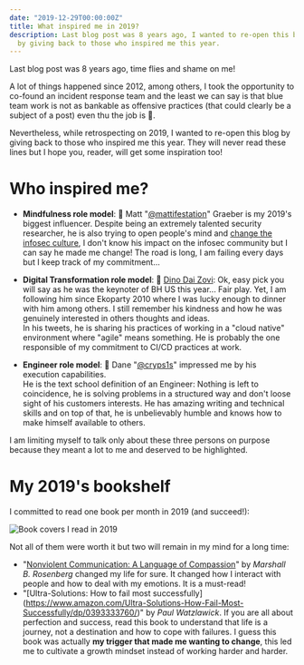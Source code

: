 ```yaml
---
date: "2019-12-29T00:00:00Z"
title: What inspired me in 2019?
description: Last blog post was 8 years ago, I wanted to re-open this blog
  by giving back to those who inspired me this year.
---
```


Last blog post was 8 years ago, time flies and shame on me!

A lot of things happened since 2012, among others, I took the opportunity to co-found an incident response team and the least we can say is that blue team work is not as bankable as offensive practices (that could clearly be a subject of a post) even thu the job is 🤩.

Nevertheless, while retrospecting on 2019, I wanted to re-open this blog by giving back to those who inspired me this year. They will never read these lines but I hope you, reader, will get some inspiration too!

# Who inspired me?

- **Mindfulness role model**: 🙏 Matt "[@mattifestation](https://twitter.com/mattifestation)" Graeber is my 2019's
  biggest influencer. Despite being an extremely talented security researcher, he is also trying to open people's mind and [change the infosec culture](https://medium.com/@mattifestation/improving-infosec-or-any-community-industry-in-one-simple-but-mindful-step-651e18296f9), I don't know his impact on the infosec community but I can say he made me change! The road is long, I am failing every days but I keep track of my commitment...

- **Digital Transformation role model**: 🙏 [Dino Dai Zovi](https://twitter.com/dinodaizovi): Ok, easy pick you will say
  as he was the keynoter of BH US this year... Fair play. Yet, I am following him since Ekoparty 2010 where I was lucky enough to dinner with him among others. I still remember his kindness and how he was genuinely interested in others thoughts and ideas.\
  In his tweets, he is sharing his practices of working in a "cloud native" environment where "agile" means something. He is probably the one responsible of my commitment to CI/CD practices at work.

- **Engineer role model**: 🙏 Dane "[@cryps1s](https://twitter.com/cryps1s)" impressed me by his execution capabilities.\
  He is the text school definition of an Engineer: Nothing is left to coincidence, he is solving problems in a structured way and don't loose sight of his customers interests. He has amazing writing and technical skills and on top of that, he is unbelievably humble and knows how to make himself available to others.

I am limiting myself to talk only about these three persons on purpose because they meant a lot to me and deserved to be highlighted.

# My 2019's bookshelf

I committed to read one book per month in 2019 (and succeed!):

![Book covers I read in 2019](/images/2019-books.png)

Not all of them were worth it but two will remain in my mind for a long time:

 - "[Nonviolent Communication: A Language of Compassion](https://www.amazon.com/Nonviolent-Communication-Compassion-Marshall-Rosenberg/dp/1892005026)" by *Marshall B. Rosenberg* changed my life for sure. It changed how I interact with people and how to deal with my emotions. It is a must-read!
- "[Ultra-Solutions: How to fail most successfully]
(https://www.amazon.com/Ultra-Solutions-How-Fail-Most-Successfully/dp/0393333760/)" by *Paul Watzlawick*. If you are all about perfection and success, read this book to understand that life is a journey, not a destination and how to cope with failures. I guess this book was actually **my trigger that made me wanting to change**, this led me to cultivate a growth mindset instead of working harder and harder.

